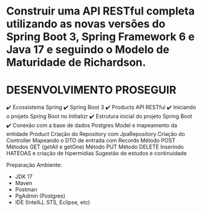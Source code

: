 # Construir uma API RESTful completa utilizando as novas versões do Spring Boot 3, Spring Framework 6 e Java 17 e seguindo o Modelo de Maturidade de Richardson.

# DESENVOLVIMENTO PROSEGUIR
✔️ Ecossistema Spring
✔️ Spring Boot 3
✔️ Products API RESTful
✔️ Iniciando o projeto Spring Boot no Initializr
✔️ Estrutura inicial do projeto Spring Boot
✔️ Conexão com a base de dados Postgres
Model e mapeamento da entidade Product
Criação do Repository com JpaRepository
Criação do Controller
Mapeando o DTO de entrada com Records
Método POST
Métodos GET (getAll e getOne)
Método PUT
Método DELETE
Inserindo HATEOAS  e criação de hipermídias 
Sugestão de estudos e continuidade

Preparação Ambiente:
- JDK 17
- Maven
- Postman
- PgAdmin (Postgres)
- IDE (IntelliJ, STS, Eclipse, etc)
